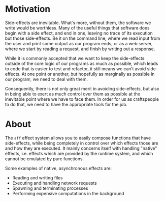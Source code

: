 # Motivation

Side-effects are inevitable. What's more, without them, the software we write would be worthless. Many of the useful things that software does begin with a side effect, and end in one, leaving no trace of its execution but those side-effects. Be it on the command line, where we read input from the user and print some output as our program ends, or as a web server, where we start by reading a request, and finish by writing out a response.

While it is commonly accepted that we want to keep the side-effects outside of the core logic of our programs as much as possible, which leads to code that is easier to test and refactor, it still means we can't avoid side-effects. At one point or another, but hopefully as marginally as possible in our program, we need to deal with them.

Consequently, there is not only great merit in avoiding side-effects, but also in being able to exert as much control over them as possible at the inevitable point where we have to face them. In order for us as craftspeople to do that, we need to have the appropriate tools for the job.

# About

The `aff` effect system allows you to easily compose functions that have side-effects, while being completely in control over which effects those are and how they are executed. It mainly concerns itself with handling "native" effects, i.e. effects which are provided by the runtime system, and which cannot be emulated by pure functions.

Some examples of native, asynchronous effects are:

- Reading and writing files
- Executing and handling network requests
- Spawning and terminating processes
- Performing expensive computations in the background

